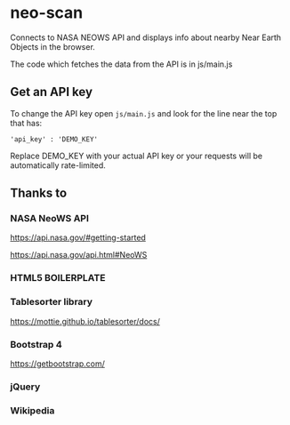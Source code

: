 # neo-scan

Connects to NASA NEOWS API and displays info about nearby 
Near Earth Objects in the browser.

The code which fetches the data from the API
is in js/main.js

## Get an API key

To change the API key open
`js/main.js` and look for the line near
the top that has:


`'api_key' : 'DEMO_KEY'`

Replace DEMO_KEY with your actual API key or your
requests will be automatically rate-limited.

## Thanks to 

### NASA NeoWS API

https://api.nasa.gov/#getting-started

https://api.nasa.gov/api.html#NeoWS

### HTML5 BOILERPLATE

### Tablesorter library

https://mottie.github.io/tablesorter/docs/

### Bootstrap 4

https://getbootstrap.com/

### jQuery

### Wikipedia